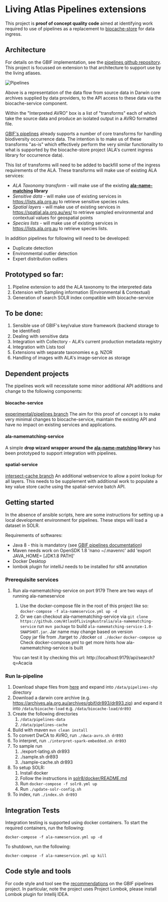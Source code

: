 # Living Atlas Pipelines extensions

This project is **proof of concept quality code** aimed at identifying work required
 to use of pipelines as a replacement to [biocache-store](https://github.com/AtlasOfLivingAustralia/biocache-store)
 for data ingress. 

## Architecture

For details on the GBIF implementation, see the [pipelines github repository](https://github.com/gbif/pipelines).
This project is focussed on extension to that architecture to support use by the living atlases.

![Pipelines](https://docs.google.com/drawings/d/e/2PACX-1vQhQSg5VFo2xRZfDhmvhKuNLUpyTOlW-t-m1fesJ2RElWorVPAEbnsZg_StJKh22mEcS4D28j_nPoTV/pub?w=960&h=720 "Pipelines") 

Above is a representation of the data flow from source data in Darwin core archives supplied by data providers, to the API access to these data via the biocache-service component.

Within the "Interpreted AVRO" box is a list of "transforms" each of which take the source data and produce an isolated output in a AVRO formatted file.

[GBIF's pipelines](https://github.com/gbif/pipelines) already supports a number of core transforms for handling biodiversity occurrence data. The intention is to make us of these transforms "as-is" which effectively perform the very similar functionality to what is supported by the biocache-store project (ALA's current ingress library for occurrence data). 

This list of transforms will need to be added to backfill some of the ingress requirements of the ALA. These transforms will make use of existing ALA services:

* *ALA Taxonomy transform* - will make use of the existing **[ala-name-matching](https://github.com/AtlasOfLivingAustralia/ala-name-matching) library**
* *Sensitive data* - will make use of existing services in https://lists.ala.org.au to retrieve sensitive species rules.
* *Spatial layers* - will make use of existing services in https://spatial.ala.org.au/ws/ to retrieve sampled environmental and contextual values for geospatial points
* *Species lists* - will make use of existing services in https://lists.ala.org.au to retrieve species lists.

In addition pipelines for following will need to be developed:

* Duplicate detection
* Environmental outlier detection
* Expert distribution outliers

## Prototyped so far:

1. Pipeline extension to add the ALA taxonomy to the interpreted data
2. Extension with Sampling information (Environmental & Contextual)
3. Generation of search SOLR index compatible with biocache-service

## To be done:

1. Sensible use of GBIF's key/value store framework (backend storage to be identified)
2. Dealing with sensitive data
3. Integration with Collectory - ALA's current production metadata registry
4. Integration with Lists tool
5. Extensions with separate taxonomies e.g. NZOR
6. Handling of images with ALA's image-service as storage

## Dependent projects

The pipelines work will necessitate some minor additional API additions and change to the following components:

#### biocache-service
[experimental/pipelines branch](https://github.com/AtlasOfLivingAustralia/biocache-service/tree/experimental/pipelines) 
The aim for this proof of concept is to make very minimal changes to biocache-service, maintain the existing API and have no impact on existing services and applications.

#### ala-namematching-service
A simple **drop wizard wrapper around the [ala-name-matching](https://github.com/AtlasOfLivingAustralia/ala-name-matching) library** has been prototyped to support integration with pipelines.
 
#### spatial-service
[intersect-cache branch](https://github.com/AtlasOfLivingAustralia/spatial-service/tree/intersect-cache) An additional webservice to allow a point
lookup for all layers. This needs to be supplement with additional work to populate a key value store cache using the spatial-service batch API.


## Getting started

In the absence of ansible scripts, here are some instructions for setting up a local development environment for pipelines.
These steps will load a dataset in SOLR.

Requirements of softwares:
* Java 8 - this is mandatory (see [GBIF pipelines documentation](https://github.com/gbif/pipelines#about-the-project))
* Maven needs work on OpenSDK 1.8 
'nano ~/.mavenrc' add 'export JAVA_HOME= [JDK1.8 PATH]'
* Docker Desktop
* lombok plugin for intelliJ needs to be installed for slf4 annotation  

### Prerequisite services
1. Run ala-namematching-service on port 9179
   There are two ways of running ala-nameservice
   1. Use the docker-compose file in the root of this project like so:
      `docker-compose -f ala-nameservice.yml up -d`
   2. Or we can checkout ala-namematching-service via `git clone https://github.com/AtlasOfLivingAustralia/ala-namematching-service`
      run `mvn package` to build `ala-namematching-service-1.0-SNAPSHOT.jar`. Jar name may change based on version  
      Copy jar file from ./target to ./docker
      `cd ./docker`
      `docker-compose up`
      Check docker-compose.yml to get more hints how ala-namematching-service is built
    
    You can test it by checking this url: http://localhost:9179/api/search?q=Acacia
    
      
### Run la-pipeline   
1. Download shape files from [here](https://pipelines-shp.s3-ap-southeast-2.amazonaws.com/pipelines-shapefiles.zip) and expand into `/data/pipelines-shp` directory
1. Download a darwin core archive (e.g. https://archives.ala.org.au/archives/gbif/dr893/dr893.zip) and expand it into `/data/biocache-load` e.g. `/data/biocache-load/dr893`
1. Create the following directories
    1. `/data/pipelines-data`
    1. `/data/pipelines-cache`  
1. Build with maven `mvn clean install`
1. To convert DwCA to AVRO, run `./dwca-avro.sh dr893`
1. To interpret, run `./interpret-spark-embedded.sh dr893`
1. To sample run
    1. ./export-latlng.sh dr893
    1. ./sample.sh dr893
    1. ./sample-cache.sh dr893
1. To setup SOLR:
    1. Install docker
    1. Follow the instructions in [solr8/docker/README.md](solr/docker/solr8/README.md)
    1. Run `docker-compose -f solr8.yml up`
    1. Run `./update-solr-config.sh`
1. To index, run `./index.sh dr893`


## Integration Tests

Integration testing is supported using docker containers.
To start the required containers, run the following:

```
docker-compose -f ala-nameservice.yml up -d
```

To shutdown, run the following:
```
docker-compose -f ala-nameservice.yml up kill
```

## Code style and tools

For code style and tool see the [recommendations](https://github.com/gbif/pipelines#codestyle-and-tools-recommendations) on the GBIF pipelines project. In particular, note the project uses Project Lombok, please install Lombok plugin for Intellij IDEA.
